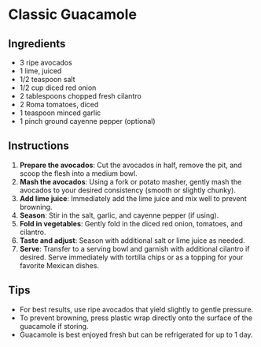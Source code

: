 # Classic Guacamole

## Ingredients

- 3 ripe avocados
- 1 lime, juiced
- 1/2 teaspoon salt
- 1/2 cup diced red onion
- 2 tablespoons chopped fresh cilantro
- 2 Roma tomatoes, diced
- 1 teaspoon minced garlic
- 1 pinch ground cayenne pepper (optional)

## Instructions

1. **Prepare the avocados**: Cut the avocados in half, remove the pit, and
   scoop the flesh into a medium bowl.
2. **Mash the avocados**: Using a fork or potato masher, gently mash the
   avocados to your desired consistency (smooth or slightly chunky).
3. **Add lime juice**: Immediately add the lime juice and mix well to
   prevent browning.
4. **Season**: Stir in the salt, garlic, and cayenne pepper (if using).
5. **Fold in vegetables**: Gently fold in the diced red onion, tomatoes, and
   cilantro.
6. **Taste and adjust**: Season with additional salt or lime juice as
   needed.
7. **Serve**: Transfer to a serving bowl and garnish with additional
   cilantro if desired. Serve immediately with tortilla chips or as a
   topping for your favorite Mexican dishes.

## Tips

- For best results, use ripe avocados that yield slightly to gentle
  pressure.
- To prevent browning, press plastic wrap directly onto the surface of the
  guacamole if storing.
- Guacamole is best enjoyed fresh but can be refrigerated for up to 1 day.
